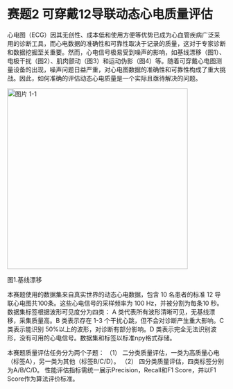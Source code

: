# 赛题2 可穿戴12导联动态心电质量评估

心电图（ECG）因其无创性、成本低和使用方便等优势已成为心血管疾病广泛采用的诊断工具，而心电数据的准确性和可靠性取决于记录的质量，这对于专家诊断和数据挖掘至关重要。然而，心电信号极易受到噪声的影响，如基线漂移（图1）、电极干扰（图2）、肌肉颤动（图3）和运动伪影（图4）等。随着可穿戴心电图测量设备的出现，噪声问题日益严重，对心电图数据的准确性和可靠性构成了重大挑战。因此，如何准确的评估动态心电质量是一个实际且亟待解决的问题。


<img width="416" alt="图片 1-1" src="https://github.com/huangxunhua/ECG-Competition/assets/17960800/cc148dbb-2a0b-4156-8757-72ca11870440">

  图1.基线漂移

本赛题使用的数据集来自真实世界的动态心电数据，包含 10 名患者的标准 12 导联心电图共100条。这些心电信号的采样频率为 100 Hz，并被分割为每条10 秒。数据集标签根据波形可见度分为四类： A 类代表所有波形清晰可见，无基线漂移，采集质量高。B 类表示存在 1-3 个干扰心跳，但不会对诊断产生重大影响。C 类表示能识别 50%以上的波形，对诊断有部分影响。D 类表示完全无法识别波形，没有可用的心电信号。数据集和标签以标准npy格式存储。

本赛题质量评估任务分为两个子题：
（1）	二分类质量评估，一类为高质量心电（标签A），另一类为其他（标签B/C/D）。
（2）	四分类质量评估，四类标签分别为A/B/C/D。
性能评估指标需统一展示Precision，Recall和F1 Score，并以F1 Score作为算法评价标准。

